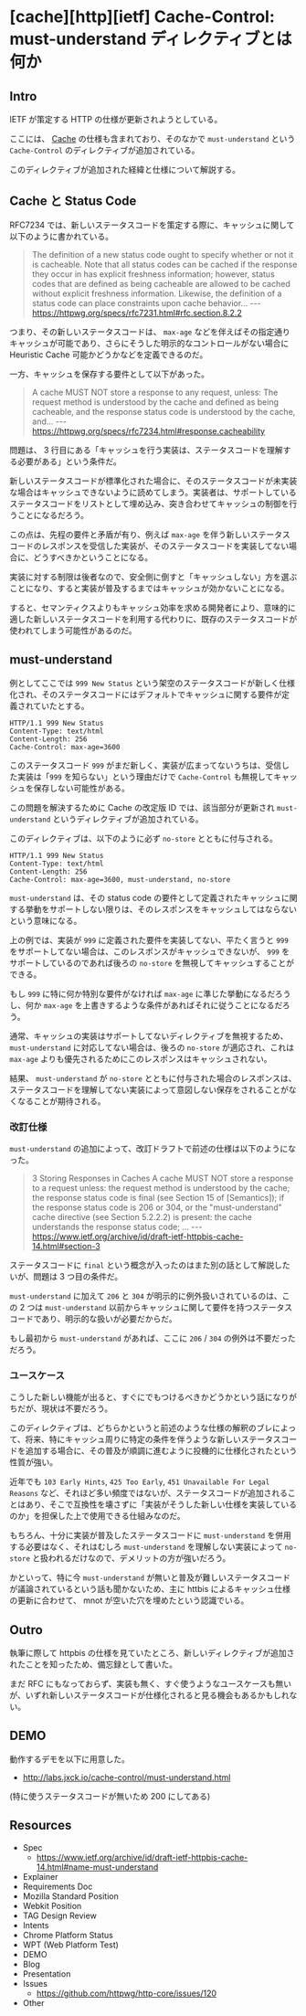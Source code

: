 # [cache][http][ietf] Cache-Control: must-understand ディレクティブとは何か

## Intro

IETF が策定する HTTP の仕様が更新されようとしている。

ここには、 [Cache](https://www.ietf.org/archive/id/draft-ietf-httpbis-cache-14.html) の仕様も含まれており、そのなかで `must-understand` という `Cache-Control` のディレクティブが追加されている。

このディレクティブが追加された経緯と仕様について解説する。


## Cache と Status Code

RFC7234 では、新しいステータスコードを策定する際に、キャッシュに関して以下のように書かれている。

> The definition of a new status code ought to specify whether or not it is cacheable.
> Note that all status codes can be cached if the response they occur in has explicit freshness information;
> however, status codes that are defined as being cacheable are allowed to be cached
> without explicit freshness information.
> Likewise, the definition of a status code can place constraints upon cache behavior...
> --- https://httpwg.org/specs/rfc7231.html#rfc.section.8.2.2

つまり、その新しいステータスコードは、 `max-age` などを伴えばその指定通りキャッシュが可能であり、さらにそうした明示的なコントロールがない場合に Heuristic Cache 可能かどうかなどを定義できるのだ。

一方、キャッシュを保存する要件として以下があった。

> A cache MUST NOT store a response to any request, unless:
> The request method is understood by the cache and defined as being cacheable, and
> the response status code is understood by the cache, and...
> --- https://httpwg.org/specs/rfc7234.html#response.cacheability

問題は、 3 行目にある「キャッシュを行う実装は、ステータスコードを理解する必要がある」という条件だ。

新しいステータスコードが標準化された場合に、そのステータスコードが未実装な場合はキャッシュできないように読めてしまう。実装者は、サポートしているステータスコードをリストとして埋め込み、突き合わせてキャッシュの制御を行うことになるだろう。

この点は、先程の要件と矛盾が有り、例えば `max-age` を伴う新しいステータスコードのレスポンスを受信した実装が、そのステータスコードを実装してない場合に、どうすべきかということになる。

実装に対する制限は後者なので、安全側に倒すと「キャッシュしない」方を選ぶことになり、すると実装が普及するまではキャッシュが効かないことになる。

すると、セマンティクスよりもキャッシュ効率を求める開発者により、意味的に適した新しいステータスコードを利用する代わりに、既存のステータスコードが使われてしまう可能性があるのだ。


## must-understand

例としてここでは `999 New Status` という架空のステータスコードが新しく仕様化され、そのステータスコードにはデフォルトでキャッシュに関する要件が定義されていたとする。

```http
HTTP/1.1 999 New Status
Content-Type: text/html
Content-Length: 256
Cache-Control: max-age=3600
```

このステータスコード `999` がまだ新しく、実装が広まってないうちは、受信した実装は「`999` を知らない」という理由だけで `Cache-Control` も無視してキャッシュを保存しない可能性がある。

この問題を解決するために Cache の改定版 ID では、該当部分が更新され `must-understand` というディレクティブが追加されている。

このディレクティブは、以下のように必ず `no-store` とともに付与される。

```http
HTTP/1.1 999 New Status
Content-Type: text/html
Content-Length: 256
Cache-Control: max-age=3600, must-understand, no-store
```

`must-understand` は、その status code の要件として定義されたキャッシュに関する挙動をサポートしない限りは、そのレスポンスをキャッシュしてはならないという意味になる。

上の例では、実装が `999` に定義された要件を実装してない、平たく言うと `999` をサポートしてない場合は、このレスポンスがキャッシュできないが、 `999` をサポートしているのであれば後ろの `no-store` を無視してキャッシュすることができる。

もし `999` に特に何か特別な要件がなければ `max-age` に準じた挙動になるだろうし、何か `max-age` を上書きするような条件があればそれに従うことになるだろう。

通常、キャッシュの実装はサポートしてないディレクティブを無視するため、 `must-understand` に対応してない場合は、後ろの `no-store` が適応され、これは `max-age` よりも優先されるためにこのレスポンスはキャッシュされない。

結果、 `must-understand` が `no-store` とともに付与された場合のレスポンスは、ステータスコードを理解してない実装によって意図しない保存をされることがなくなることが期待される。


### 改訂仕様

`must-understand` の追加によって、改訂ドラフトで前述の仕様は以下のようになった。

> 3 Storing Responses in Caches
> A cache MUST NOT store a response to a request unless:
> the request method is understood by the cache;
> the response status code is final (see Section 15 of [Semantics]);
> if the response status code is 206 or 304, or the "must-understand" cache directive (see Section 5.2.2.2) is present: the cache understands the response status code;
> ...
> --- https://www.ietf.org/archive/id/draft-ietf-httpbis-cache-14.html#section-3

ステータスコードに `final` という概念が入ったのはまた別の話として解説したいが、問題は 3 つ目の条件だ。

`must-understand` に加えて `206` と `304` が明示的に例外扱いされているのは、この 2 つは `must-understand` 以前からキャッシュに関して要件を持つステータスコードであり、明示的な扱いが必要だからだ。

もし最初から `must-understand` があれば、ここに `206` / `304` の例外は不要だっただろう。


### ユースケース

こうした新しい機能が出ると、すぐにでもつけるべきかどうかという話になりがちだが、現状は不要だろう。

このディレクティブは、どちらかというと前述のような仕様の解釈のブレによって、将来、特にキャッシュ周りに特定の条件を伴うような新しいステータスコードを追加する場合に、その普及が順調に進むように投機的に仕様化されたという性質が強い。

近年でも `103 Early Hints`, `425 Too Early`, `451 Unavailable For Legal Reasons` など、それほど多い頻度ではないが、ステータスコードが追加されることはあり、そこで互換性を壊さずに「実装がそうした新しい仕様を実装しているのか」を担保した上で使用できる仕組みなのだ。

もちろん、十分に実装が普及したステータスコードに `must-understand` を併用する必要はなく、それはむしろ `must-understand` を理解しない実装によって `no-store` と扱われるだけなので、デメリットの方が強いだろう。

かといって、特に今 `must-understand` が無いと普及が難しいステータスコードが議論されているという話も聞かないため、主に httbis によるキャッシュ仕様の更新に合わせて、 mnot が空いた穴を埋めたという認識でいる。


## Outro

執筆に際して httpbis の仕様を見ていたところ、新しいディレクティブが追加されたことを知ったため、備忘録として書いた。

まだ RFC にもなっておらず、実装も無く、すぐ使うようなユースケースも無いが、いずれ新しいステータスコードが仕様化されると見る機会もあるかもしれない。


## DEMO

動作するデモを以下に用意した。

- http://labs.jxck.io/cache-control/must-understand.html

(特に使うステータスコードが無いため 200 にしてある)


## Resources

- Spec
  - https://www.ietf.org/archive/id/draft-ietf-httpbis-cache-14.html#name-must-understand
- Explainer
- Requirements Doc
- Mozilla Standard Position
- Webkit Position
- TAG Design Review
- Intents
- Chrome Platform Status
- WPT (Web Platform Test)
- DEMO
- Blog
- Presentation
- Issues
  - https://github.com/httpwg/http-core/issues/120
- Other
